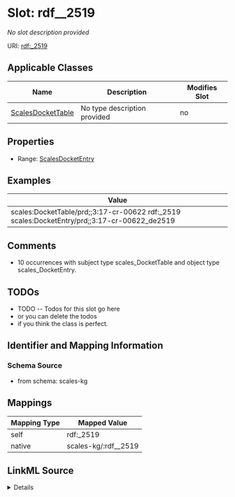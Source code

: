 

# Slot: rdf__2519


_No slot description provided_





URI: [rdf:_2519](http://www.w3.org/1999/02/22-rdf-syntax-ns#_2519)



<!-- no inheritance hierarchy -->





## Applicable Classes

| Name | Description | Modifies Slot |
| --- | --- | --- |
| [ScalesDocketTable](../classes/ScalesDocketTable.md) | No type description provided |  no  |







## Properties

* Range: [ScalesDocketEntry](../classes/ScalesDocketEntry.md)






## Examples

| Value |
| --- |
| scales:DocketTable/prd;;3:17-cr-00622 rdf:_2519 scales:DocketEntry/prd;;3:17-cr-00622_de2519 |

## Comments

* 10 occurrences with subject type scales_DocketTable and object type scales_DocketEntry.

## TODOs

* TODO -- Todos for this slot go here
* or you can delete the todos
* if you think the class is perfect.

## Identifier and Mapping Information







### Schema Source


* from schema: scales-kg




## Mappings

| Mapping Type | Mapped Value |
| ---  | ---  |
| self | rdf:_2519 |
| native | scales-kg/:rdf__2519 |




## LinkML Source

<details>
```yaml
name: rdf__2519
description: No slot description provided
todos:
- TODO -- Todos for this slot go here
- or you can delete the todos
- if you think the class is perfect.
comments:
- 10 occurrences with subject type scales_DocketTable and object type scales_DocketEntry.
examples:
- value: scales:DocketTable/prd;;3:17-cr-00622 rdf:_2519 scales:DocketEntry/prd;;3:17-cr-00622_de2519
from_schema: scales-kg
rank: 1000
slot_uri: rdf:_2519
alias: rdf__2519
domain_of:
- scales_DocketTable
range: scales_DocketEntry

```
</details>